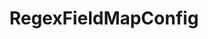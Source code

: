 ---
optionsClassName: RegexFieldMapConfig
optionsClassFullName: MigrationTools._EngineV1.Configuration.FieldMap.RegexFieldMapConfig
configurationSamples:
- name: default
  description: 
  code: >-
    {
      "$type": "RegexFieldMapConfig",
      "WorkItemTypeName": "*",
      "sourceField": "Custom.MyVersion",
      "targetField": "Custom.MyVersionYearOnly",
      "pattern": "([0-9]{4})",
      "replacement": "$1"
    }
  sampleFor: MigrationTools._EngineV1.Configuration.FieldMap.RegexFieldMapConfig
description: I just need that bit of a field... need to send "2016.2" to two fields, one for year and one for release? Done.
className: RegexFieldMapConfig
typeName: FieldMaps
architecture: v2
options:
- parameterName: pattern
  type: String
  description: missng XML code comments
  defaultValue: missng XML code comments
- parameterName: replacement
  type: String
  description: missng XML code comments
  defaultValue: missng XML code comments
- parameterName: sourceField
  type: String
  description: missng XML code comments
  defaultValue: missng XML code comments
- parameterName: targetField
  type: String
  description: missng XML code comments
  defaultValue: missng XML code comments
- parameterName: WorkItemTypeName
  type: String
  description: missng XML code comments
  defaultValue: missng XML code comments

redirectFrom: []
layout: reference
toc: true
permalink: /Reference2/v2/FieldMaps/RegexFieldMapConfig/
title: RegexFieldMapConfig
categories:
- FieldMaps
- v2

---